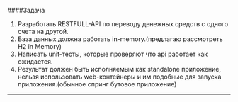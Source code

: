 ####Задача
1. Разработать RESTFULL-API по переводу денежных средств с одного счета на другой.
2. База данных должна работать in-memory.(предлагаю рассмотреть H2 in Memory)
3. Написать unit-тесты, которые проверяют что api работает как ожидается.
4. Результат должен быть исполняемым как standalone приложение, нельзя использовать web-контейнеры и им подобные для запуска приложения.(обычное спринг бутовое приложение)

---

